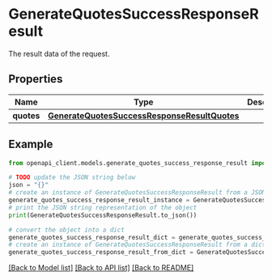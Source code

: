 # GenerateQuotesSuccessResponseResult

The result data of the request.

## Properties

Name | Type | Description | Notes
------------ | ------------- | ------------- | -------------
**quotes** | [**GenerateQuotesSuccessResponseResultQuotes**](GenerateQuotesSuccessResponseResultQuotes.md) |  | [optional] 

## Example

```python
from openapi_client.models.generate_quotes_success_response_result import GenerateQuotesSuccessResponseResult

# TODO update the JSON string below
json = "{}"
# create an instance of GenerateQuotesSuccessResponseResult from a JSON string
generate_quotes_success_response_result_instance = GenerateQuotesSuccessResponseResult.from_json(json)
# print the JSON string representation of the object
print(GenerateQuotesSuccessResponseResult.to_json())

# convert the object into a dict
generate_quotes_success_response_result_dict = generate_quotes_success_response_result_instance.to_dict()
# create an instance of GenerateQuotesSuccessResponseResult from a dict
generate_quotes_success_response_result_from_dict = GenerateQuotesSuccessResponseResult.from_dict(generate_quotes_success_response_result_dict)
```
[[Back to Model list]](../README.md#documentation-for-models) [[Back to API list]](../README.md#documentation-for-api-endpoints) [[Back to README]](../README.md)


